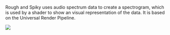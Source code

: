 Rough and Spiky uses audio spectrum data to create a spectrogram, which is used by a shader to show an visual representation of the data. It is based on the Universal Render Pipeline.

[![](https://img.youtube.com/vi/4CR7CPT6Fdo/0.jpg)](https://www.youtube.com/embed/4CR7CPT6Fdo "Youtube Video")

